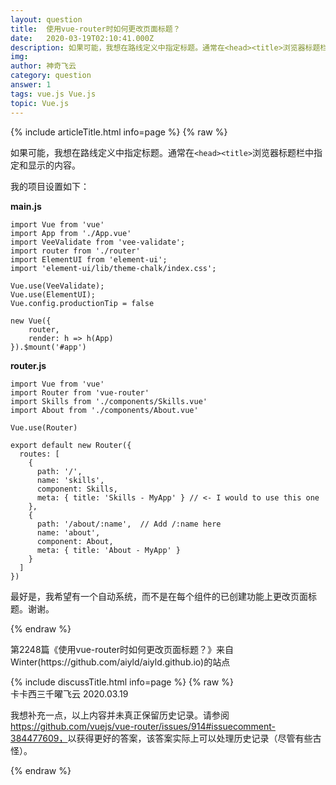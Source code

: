 ```yaml
---
layout: question
title:  使用vue-router时如何更改页面标题？
date:   2020-03-19T02:10:41.000Z
description: 如果可能，我想在路线定义中指定标题。通常在<head><title>浏览器标题栏中指定和显示的内容。我的项目设置如下：main.jsimpor...
img: 
author: 神奇飞云
category: question
answer: 1
tags: vue.js Vue.js
topic: Vue.js
---
```

<div class="article-root">
  <div class="article">
    {% include articleTitle.html info=page %}
    {% raw %}
    <div class="article-content"><p><font style="vertical-align: inherit;"><font style="vertical-align: inherit;">如果可能，我想在路线定义中指定标题。</font><font style="vertical-align: inherit;">通常在</font></font><code>&lt;head&gt;&lt;title&gt;</code><font style="vertical-align: inherit;"><font style="vertical-align: inherit;">浏览器标题栏中</font><font style="vertical-align: inherit;">指定</font><font style="vertical-align: inherit;">和显示的内容。</font></font></p>

<p><font style="vertical-align: inherit;"><font style="vertical-align: inherit;">我的项目设置如下：</font></font></p>

<p><strong><font style="vertical-align: inherit;"><font style="vertical-align: inherit;">main.js</font></font></strong></p>

<pre class="lang-js prettyprint-override"><code>import Vue from 'vue'<font></font>
import App from './App.vue'<font></font>
import VeeValidate from 'vee-validate';<font></font>
import router from './router'<font></font>
import ElementUI from 'element-ui';<font></font>
import 'element-ui/lib/theme-chalk/index.css';<font></font>
<font></font>
Vue.use(VeeValidate);<font></font>
Vue.use(ElementUI);<font></font>
Vue.config.productionTip = false<font></font>
<font></font>
new Vue({<font></font>
    router,<font></font>
    render: h =&gt; h(App)<font></font>
}).$mount('#app')<font></font>
</code></pre>

<p><strong><font style="vertical-align: inherit;"><font style="vertical-align: inherit;">router.js</font></font></strong></p>

<pre class="lang-js prettyprint-override"><code>import Vue from 'vue'<font></font>
import Router from 'vue-router'<font></font>
import Skills from './components/Skills.vue'<font></font>
import About from './components/About.vue'<font></font>
<font></font>
Vue.use(Router)<font></font>
<font></font>
export default new Router({<font></font>
  routes: [<font></font>
    {<font></font>
      path: '/',<font></font>
      name: 'skills',<font></font>
      component: Skills,<font></font>
      meta: { title: 'Skills - MyApp' } // &lt;- I would to use this one<font></font>
    },<font></font>
    {<font></font>
      path: '/about/:name',  // Add /:name here<font></font>
      name: 'about',<font></font>
      component: About,<font></font>
      meta: { title: 'About - MyApp' }<font></font>
    }<font></font>
  ]<font></font>
})<font></font>
</code></pre>

<p><font style="vertical-align: inherit;"><font style="vertical-align: inherit;">最好是，我希望有一个自动系统，而不是在每个组件的已创建功能上更改页面标题。</font><font style="vertical-align: inherit;">谢谢。</font></font></p></div>
    {% endraw %}
  </div>
  <p class="winter_mark">第2248篇《使用vue-router时如何更改页面标题？》来自Winter(https://github.com/aiyld/aiyld.github.io)的站点</p>
  <div class="discuss-wrapper">
    {% include discussTitle.html info=page %}
    {% raw %}
    <div class="discuss-item">
        <div class="discuss-parent">
          <div class="discuss-meta">
            <span class="discuss-user">卡卡西三千曜飞云</span>
            <span class="discuss-time">2020.03.19</span>
          </div>
          <div class="discuss-comment"><p><font style="vertical-align: inherit;"><font style="vertical-align: inherit;">我想补充一点，以上内容并未真正保留历史记录。</font><font style="vertical-align: inherit;">请参阅</font></font><a href="https://github.com/vuejs/vue-router/issues/914#issuecomment-384477609" rel="nofollow noreferrer"><font style="vertical-align: inherit;"><font style="vertical-align: inherit;">https://github.com/vuejs/vue-router/issues/914#issuecomment-384477609，</font></font></a><font style="vertical-align: inherit;"><font style="vertical-align: inherit;">以获得更好的答案，该答案实际上可以处理历史记录（尽管有些古怪）。</font></font></p></div>
        </div></div>
    {% endraw %}
  </div>
<div>
